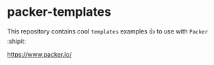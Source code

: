 # packer-templates

This repository contains cool `templates` examples :+1: to use with `Packer` :shipit:

https://www.packer.io/
